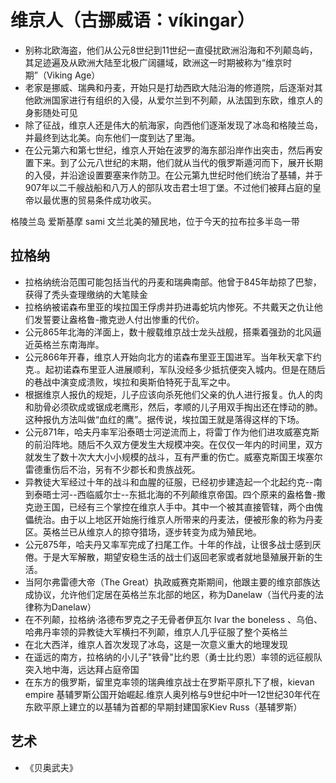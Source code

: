 # 维京人（古挪威语：víkingar）

* 别称北欧海盗，他们从公元8世纪到11世纪一直侵扰欧洲沿海和不列颠岛屿，其足迹遍及从欧洲大陆至北极广阔疆域，欧洲这一时期被称为“维京时期”（Viking Age）
* 老家是挪威、瑞典和丹麦，开始只是打劫西欧大陆沿海的修道院，后逐渐对其他欧洲国家进行有组织的入侵，从爱尔兰到不列颠，从法国到东欧，维京人的身影随处可见
* 除了征战，维京人还是伟大的航海家，向西他们逐渐发现了冰岛和格陵兰岛，并最终到达北美。向东他们一度到达了里海。
* 在公元第六和第七世纪，维京人开始在波罗的海东部沿岸作出突击，然后再安置下来。到了公元八世纪的末期，他们就从当代的俄罗斯遁河而下，展开长期的入侵，并沿途设置要塞来作防卫。在公元第九世纪时他们统治了基辅，并于907年以二千艘战船和八万人的部队攻击君士坦丁堡。不过他们被拜占庭的皇帝以最优惠的贸易条件成功收买。


格陵兰岛
    爱斯基摩
    sami
文兰北美的殖民地，位于今天的拉布拉多半岛一带

## 拉格纳

* 拉格纳统治范围可能包括当代的丹麦和瑞典南部。他曾于845年劫掠了巴黎，获得了秃头查理缴纳的大笔赎金
* 拉格纳被诺森布里亚的埃拉国王俘虏并扔进毒蛇坑内惨死。不共戴天之仇让他们发誓要让盎格鲁-撒克逊人付出惨重的代价。
* 公元865年北海的洋面上，数十艘载维京战士龙头战舰，搭乘着强劲的北风逼近英格兰东南海岸。
* 公元866年开春，维京人开始向北方的诺森布里亚王国进军。当年秋天拿下约克.。起初诺森布里亚人进展顺利，军队没经多少抵抗便突入城内。但是在随后的巷战中演变成溃败，埃拉和奥斯伯特死于乱军之中。
* 根据维京人报仇的规矩，儿子应该向杀死他们父亲的仇人进行报复。仇人的肉和肋骨必须砍成或锯成老鹰形，然后，孝顺的儿子用双手掏出还在悸动的肺。这种报仇方法叫做“血红的鹰”。据传说，埃拉国王就是落得这样的下场。
* 公元871年，哈夫丹率军沿泰晤士河逆流而上，将雷丁作为他们进攻威塞克斯的前沿阵地。随后不久双方便发生大规模冲突。在仅仅一年内的时间里，双方就发生了数十次大大小小规模的战斗，互有严重的伤亡。威塞克斯国王埃塞尔雷德重伤后不治，另有不少郡长和贵族战死。
* 异教徒大军经过十年的战斗和血腥的征服，已经初步建造起一个北起约克--南到泰晤士河--西临威尔士--东抵北海的不列颠维京帝国。四个原来的盎格鲁-撒克逊王国，已经有三个掌控在维京人手中。其中一个被其直接管辖，两个由傀儡统治。由于以上地区开始施行维京人所带来的丹麦法，便被形象的称为丹麦区。英格兰已从维京人的掠夺猎场，逐步转变为成为殖民地。
* 公元875年，哈夫丹又率军完成了扫尾工作。十年的作战，让很多战士感到厌倦。于是大军解散，期望安稳生活的战士们返回老家或者就地垦殖展开新的生活。
* 当阿尔弗雷德大帝（The Great）执政威赛克斯期间，他跟主要的维京部族达成协议，允许他们定居在英格兰东北部的地区，称为Danelaw（当代丹麦的法律称为Danelaw）
* 在不列颠，拉格纳·洛德布罗克之子无骨者伊瓦尔 Ivar the boneless 、乌伯、哈弗丹率领的异教徒大军横扫不列颠，维京人几乎征服了整个英格兰
* 在北大西洋，维京人首次发现了冰岛，这是一次意义重大的地理发现
* 在遥远的南方，拉格纳的小儿子"铁骨"比约恩（勇士比约恩）率领的远征舰队突入地中海，远达拜占庭帝国
* 在东方的俄罗斯，留里克率领的瑞典维京战士在罗斯平原扎下了根，kievan empire 基辅罗斯公国开始崛起.维京人奥列格与9世纪中叶—12世纪30年代在东欧平原上建立的以基辅为首都的早期封建国家Kiev Russ（基辅罗斯）

## 艺术

* 《贝奥武夫》